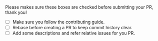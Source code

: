 Please makes sure these boxes are checked before submitting your PR, thank you!

* [ ] Make sure you follow the contributing guide.
* [ ] Rebase before creating a PR to keep commit history clear.
* [ ] Add some descriptions and refer relative issues for you PR.
